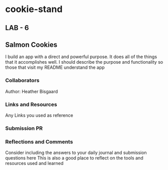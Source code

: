 # cookie-stand

## LAB - 6

## Salmon Cookies

I build an app with a direct and powerful purpose. It does all of the things that it accomplishes well. I should describe the purpose and functionality so those that visit my README understand the app

### Collaborators

Author: Heather Bisgaard

### Links and Resources

Any Links you used as reference

### Submission PR

### Reflections and Comments

Consider including the answers to your daily journal and submission questions here
This is also a good place to reflect on the tools and resources used and learned

